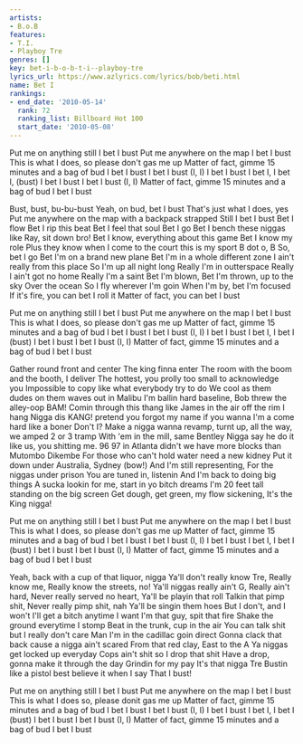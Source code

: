 ```yaml
---
artists:
- B.o.B
features:
- T.I.
- Playboy Tre
genres: []
key: bet-i-b-o-b-t-i--playboy-tre
lyrics_url: https://www.azlyrics.com/lyrics/bob/beti.html
name: Bet I
rankings:
- end_date: '2010-05-14'
  rank: 72
  ranking_list: Billboard Hot 100
  start_date: '2010-05-08'
---
```



Put me on anything still I bet I bust
Put me anywhere on the map I bet I bust
This is what I does, so please don't gas me up
Matter of fact, gimme 15 minutes and a bag of bud
I bet I bust
I bet I bust (I, I)
I bet I bust
I bet I, I bet I, (bust)
I bet I bust
I bet I bust (I, I)
Matter of fact, gimme 15 minutes and a bag of bud I bet I bust


Bust, bust, bu-bu-bust
Yeah, on bud, bet I bust
That's just what I does, yes
Put me anywhere on the map with a backpack strapped
Still I bet I bust
Bet I flow
Bet I rip this beat
Bet I feel that soul
Bet I go
Bet I bench these niggas like Ray, sit down bro!
Bet I know, everything about this game
Bet I know my role
Plus they know when I come to the court this is my sport
B dot o, B
So, bet I go
Bet I'm on a brand new plane
Bet I'm in a whole different zone
I ain't really from this place
So I'm up all night long
Really I'm in outterspace
Really I ain't got no home
Really I'm a saint
Bet I'm blown,
Bet I'm thrown, up to the sky
Over the ocean
So I fly wherever I'm goin
When I'm by, bet I'm focused
If it's fire, you can bet I roll it
Matter of fact, you can bet I bust


Put me on anything still I bet I bust
Put me anywhere on the map I bet I bust
This is what I does, so please don't gas me up
Matter of fact, gimme 15 minutes and a bag of bud
I bet I bust
I bet I bust (I, I)
I bet I bust
I bet I, I bet I (bust)
I bet I bust
I bet I bust (I, I)
Matter of fact, gimme 15 minutes and a bag of bud I bet I bust


Gather round front and center
The king finna enter
The room with the boom and the booth, I deliver
The hottest, you prolly too small to acknowledge you
Impossible to copy like what everybody try to do
We cool as them dudes on them waves out in Malibu
I'm ballin hard baseline, Bob threw the alley-oop
BAM!
Comin through this thang like James in the air off the rim I hang
Nigga dis KANG! pretend you forgot my name if you wanna
I'm a come hard like a boner
Don't I? Make a nigga wanna revamp, turnt up, all the way, we amped
2 or 3 tramp
With 'em in the mill, same Bentley
Nigga say he do it like us, you shitting me.
96 97 in Atlanta didn't we have more blocks than Mutombo Dikembe
For those who can't hold water need a new kidney
Put it down under Australia, Sydney (bow!)
And I'm still representing,
For the niggas under prison
You are tuned in, listenin
And I'm back to doing big things
A sucka lookin for me, start in yo bitch dreams
I'm 20 feet tall standing on the big screen
Get dough, get green, my flow sickening,
It's the King nigga!


Put me on anything still I bet I bust
Put me anywhere on the map I bet I bust
This is what I does, so please don't gas me up
Matter of fact, gimme 15 minutes and a bag of bud
I bet I bust
I bet I bust (I, I)
I bet I bust
I bet I, I bet I (bust)
I bet I bust
I bet I bust (I, I)
Matter of fact, gimme 15 minutes and a bag of bud I bet I bust


Yeah, back with a cup of that liquor, nigga
Ya'll don't really know Tre,
Really know me,
Really know the streets, no!
Ya'll niggas really ain't G,
Really ain't hard,
Never really served no heart,
Ya'll be playin that roll
Talkin that pimp shit,
Never really pimp shit, nah
Ya'll be singin them hoes
But I don't, and I won't
I'll get a bitch anytime I want
I'm that guy, spit that fire
Shake the ground everytime I stomp
Beat in the trunk, cup in the air
You can talk shit but I really don't care
Man I'm in the cadillac goin direct
Gonna clack that back cause a nigga ain't scared
From that red clay, East to the A
Ya niggas get locked up everyday
Cops ain't shit so I drop that shit
Have a drop, gonna make it through the day
Grindin for my pay
It's that nigga Tre
Bustin like a pistol best believe it when I say
That I bust!


Put me on anything still I bet I bust
Put me anywhere on the map I bet I bust
This is what I does so, please donit gas me up
Matter of fact, gimme 15 minutes and a bag of bud
I bet I bust
I bet I bust (I, I)
I bet I bust
I bet I, I bet I (bust)
I bet I bust
I bet I bust (I, I)
Matter of fact, gimme 15 minutes and a bag of bud I bet I bust



